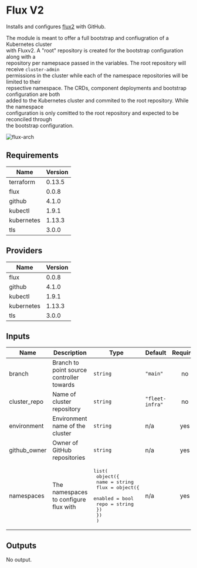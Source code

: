 # Flux V2

Installs and configures [flux2](https://github.com/fluxcd/flux2) with GitHub.

The module is meant to offer a full bootstrap and confiugration of a Kubernetes cluster  
with Fluxv2. A "root" repository is created for the bootstrap configuration along with a  
repository per namepsace passed in the variables. The root repository will receive `cluster-admin`  
permissions in the cluster while each of the namespace repositories will be limited to their  
repsective namespace. The CRDs, component deployments and bootstrap configuration are both  
added to the Kubernetes cluster and commited to the root repository. While the namespace  
configuration is only comitted to the root repository and expected to be reconciled through  
the bootstrap configuration.

![flux-arch](../../../assets/fluxcd-v2.jpg)

## Requirements

| Name | Version |
|------|---------|
| terraform | 0.13.5 |
| flux | 0.0.8 |
| github | 4.1.0 |
| kubectl | 1.9.1 |
| kubernetes | 1.13.3 |
| tls | 3.0.0 |

## Providers

| Name | Version |
|------|---------|
| flux | 0.0.8 |
| github | 4.1.0 |
| kubectl | 1.9.1 |
| kubernetes | 1.13.3 |
| tls | 3.0.0 |

## Inputs

| Name | Description | Type | Default | Required |
|------|-------------|------|---------|:--------:|
| branch | Branch to point source controller towards | `string` | `"main"` | no |
| cluster\_repo | Name of cluster repository | `string` | `"fleet-infra"` | no |
| environment | Environment name of the cluster | `string` | n/a | yes |
| github\_owner | Owner of GitHub repositories | `string` | n/a | yes |
| namespaces | The namespaces to configure flux with | <pre>list(<br>    object({<br>      name = string<br>      flux = object({<br>        enabled = bool<br>        repo    = string<br>      })<br>    })<br>  )</pre> | n/a | yes |

## Outputs

No output.

